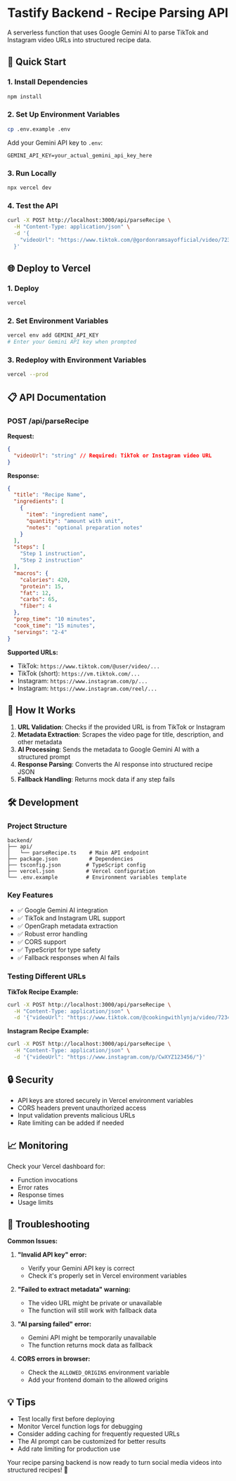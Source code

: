 # Tastify Backend - Recipe Parsing API

A serverless function that uses Google Gemini AI to parse TikTok and Instagram video URLs into structured recipe data.

## 🚀 Quick Start

### 1. Install Dependencies
```bash
npm install
```

### 2. Set Up Environment Variables
```bash
cp .env.example .env
```
Add your Gemini API key to `.env`:
```
GEMINI_API_KEY=your_actual_gemini_api_key_here
```

### 3. Run Locally
```bash
npx vercel dev
```

### 4. Test the API
```bash
curl -X POST http://localhost:3000/api/parseRecipe \
  -H "Content-Type: application/json" \
  -d '{
    "videoUrl": "https://www.tiktok.com/@gordonramsayofficial/video/7234567890123456789"
  }'
```

## 🌐 Deploy to Vercel

### 1. Deploy
```bash
vercel
```

### 2. Set Environment Variables
```bash
vercel env add GEMINI_API_KEY
# Enter your Gemini API key when prompted
```

### 3. Redeploy with Environment Variables
```bash
vercel --prod
```

## 📋 API Documentation

### POST /api/parseRecipe

**Request:**
```json
{
  "videoUrl": "string" // Required: TikTok or Instagram video URL
}
```

**Response:**
```json
{
  "title": "Recipe Name",
  "ingredients": [
    {
      "item": "ingredient name",
      "quantity": "amount with unit",
      "notes": "optional preparation notes"
    }
  ],
  "steps": [
    "Step 1 instruction",
    "Step 2 instruction"
  ],
  "macros": {
    "calories": 420,
    "protein": 15,
    "fat": 12,
    "carbs": 65,
    "fiber": 4
  },
  "prep_time": "10 minutes",
  "cook_time": "15 minutes",
  "servings": "2-4"
}
```

**Supported URLs:**
- TikTok: `https://www.tiktok.com/@user/video/...`
- TikTok (short): `https://vm.tiktok.com/...`
- Instagram: `https://www.instagram.com/p/...`
- Instagram: `https://www.instagram.com/reel/...`

## 🔧 How It Works

1. **URL Validation**: Checks if the provided URL is from TikTok or Instagram
2. **Metadata Extraction**: Scrapes the video page for title, description, and other metadata
3. **AI Processing**: Sends the metadata to Google Gemini AI with a structured prompt
4. **Response Parsing**: Converts the AI response into structured recipe JSON
5. **Fallback Handling**: Returns mock data if any step fails

## 🛠️ Development

### Project Structure
```
backend/
├── api/
│   └── parseRecipe.ts    # Main API endpoint
├── package.json          # Dependencies
├── tsconfig.json        # TypeScript config
├── vercel.json          # Vercel configuration
└── .env.example         # Environment variables template
```

### Key Features
- ✅ Google Gemini AI integration
- ✅ TikTok and Instagram URL support
- ✅ OpenGraph metadata extraction
- ✅ Robust error handling
- ✅ CORS support
- ✅ TypeScript for type safety
- ✅ Fallback responses when AI fails

### Testing Different URLs

**TikTok Recipe Example:**
```bash
curl -X POST http://localhost:3000/api/parseRecipe \
  -H "Content-Type: application/json" \
  -d '{"videoUrl": "https://www.tiktok.com/@cookingwithlynja/video/7234567890"}'
```

**Instagram Recipe Example:**
```bash
curl -X POST http://localhost:3000/api/parseRecipe \
  -H "Content-Type: application/json" \
  -d '{"videoUrl": "https://www.instagram.com/p/CwXYZ123456/"}'
```

## 🔒 Security

- API keys are stored securely in Vercel environment variables
- CORS headers prevent unauthorized access
- Input validation prevents malicious URLs
- Rate limiting can be added if needed

## 📈 Monitoring

Check your Vercel dashboard for:
- Function invocations
- Error rates
- Response times
- Usage limits

## 🐛 Troubleshooting

**Common Issues:**

1. **"Invalid API key" error:**
   - Verify your Gemini API key is correct
   - Check it's properly set in Vercel environment variables

2. **"Failed to extract metadata" warning:**
   - The video URL might be private or unavailable
   - The function will still work with fallback data

3. **"AI parsing failed" error:**
   - Gemini API might be temporarily unavailable
   - The function returns mock data as fallback

4. **CORS errors in browser:**
   - Check the `ALLOWED_ORIGINS` environment variable
   - Add your frontend domain to the allowed origins

## 💡 Tips

- Test locally first before deploying
- Monitor Vercel function logs for debugging
- Consider adding caching for frequently requested URLs
- The AI prompt can be customized for better results
- Add rate limiting for production use

Your recipe parsing backend is now ready to turn social media videos into structured recipes! 🍳
